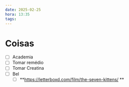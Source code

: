 ```yaml
---
date: 2025-02-25
hora: 13:35
tags:
---
```





# Coisas
- [ ] Academia
- [ ] Tomar remédio
- [ ] Tomar Creatina
- [ ] Bel
	- [ ] **https://letterboxd.com/film/the-seven-kittens/ **